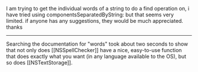 I am trying to get the individual words of a string to do a find operation on, i have tried using componentsSeparatedByString: but that seems very limited.  if anyone has any suggestions, they would be much appreciated.  thanks

----

Searching the documentation for "words" took about two seconds to show that not only does [[NSSpellChecker]] have a nice, easy-to-use function that does exactly what you want (in any language available to the OS), but so does [[NSTextStorage]].
